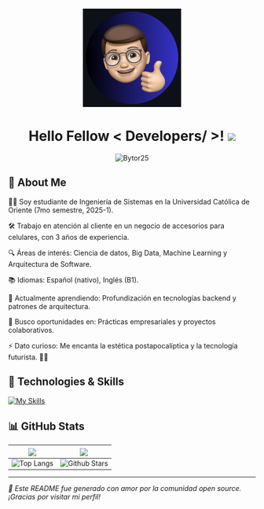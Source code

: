 <p align="center"> 
    <img width="200" src="https://github.com/Bytor25/Bytor25/blob/main/Dise%C3%B1o%20sin%20t%C3%ADtulo%20(5).png?raw=true">
</p>

<h1 align="center">Hello Fellow < Developers/ >! <img src="https://raw.githubusercontent.com/MartinHeinz/MartinHeinz/master/wave.gif" width="30px"></h1>

<p align="center">
  <img src="https://komarev.com/ghpvc/?username=Bytor25&label=Profile%20views&color=blue&style=flat" alt="Bytor25" />
</p>


## 🚀 About Me  
🧑‍🎓 Soy estudiante de Ingeniería de Sistemas en la Universidad Católica de Oriente (7mo semestre, 2025-1).

🛠 Trabajo en atención al cliente en un negocio de accesorios para celulares, con 3 años de experiencia.

🔍 Áreas de interés: Ciencia de datos, Big Data, Machine Learning y Arquitectura de Software.

📚 Idiomas: Español (nativo), Inglés (B1).

🌱 Actualmente aprendiendo: Profundización en tecnologías backend y patrones de arquitectura.

🤝 Busco oportunidades en: Prácticas empresariales y proyectos colaborativos.

⚡ Dato curioso: Me encanta la estética postapocalíptica y la tecnología futurista. 🤖🔥


## 🔧 Technologies & Skills  

[![My Skills](https://skillicons.dev/icons?i=angular,cpp,css,eclipse,html,java,js,postgres,postman,spring )](https://skillicons.dev)

## 📊 GitHub Stats  
| <img align="center" src="https://github-readme-stats.vercel.app/api?username=Bytor25&show_icons=true&theme=tokyonight" /> | <img align="center" src="https://github-readme-streak-stats.herokuapp.com/?user=Bytor25&theme=tokyonight" /> |
| --- | --- |
| ![Top Langs](https://github-readme-stats.vercel.app/api/top-langs/?username=Bytor25&theme=tokyonight) | ![Github Stars](https://github-readme-stats.vercel.app/api?username=Bytor25&show_icons=true&locale=en&count_private=true&hide_rank=true&custom_title=My%20GitHub%20Stats&disable_animations=true&theme=tokyonight) |


---

_🚀 Este README fue generado con amor por la comunidad open source. ¡Gracias por visitar mi perfil!_  
